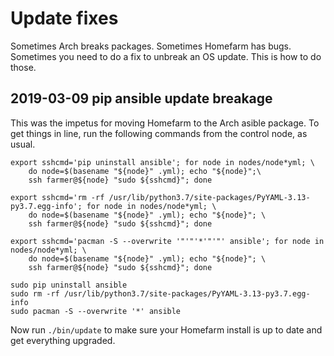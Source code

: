 # Update fixes

Sometimes Arch breaks packages. Sometimes Homefarm has bugs. Sometimes
you need to do a fix to unbreak an OS update. This is how to do those.

## 2019-03-09 pip ansible update breakage

This was the impetus for moving Homefarm to the Arch asible
package. To get things in line, run the following commands from the
control node, as usual.

```
export sshcmd='pip uninstall ansible'; for node in nodes/node*yml; \
    do node=$(basename "${node}" .yml); echo "${node}";\
    ssh farmer@${node} "sudo ${sshcmd}"; done

export sshcmd='rm -rf /usr/lib/python3.7/site-packages/PyYAML-3.13-py3.7.egg-info'; for node in nodes/node*yml; \
    do node=$(basename "${node}" .yml); echo "${node}"; \
    ssh farmer@${node} "sudo ${sshcmd}"; done

export sshcmd='pacman -S --overwrite '"'"'*'"'"' ansible'; for node in nodes/node*yml; \
    do node=$(basename "${node}" .yml); echo "${node}"; \
    ssh farmer@${node} "sudo ${sshcmd}"; done

sudo pip uninstall ansible
sudo rm -rf /usr/lib/python3.7/site-packages/PyYAML-3.13-py3.7.egg-info
sudo pacman -S --overwrite '*' ansible
```

Now run `./bin/update` to make sure your Homefarm install is up to
date and get everything upgraded.
